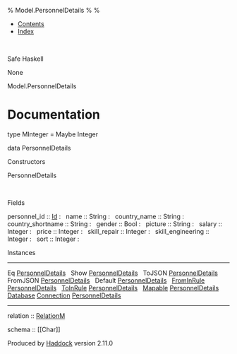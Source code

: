 % Model.PersonnelDetails
% 
% 

-   [Contents](index.html)
-   [Index](doc-index.html)

 

Safe Haskell

None

Model.PersonnelDetails

Documentation
=============

type MInteger = Maybe Integer

data PersonnelDetails

Constructors

PersonnelDetails

 

Fields

personnel\_id :: [Id](Model-General.html#t:Id)
:    
name :: String
:    
country\_name :: String
:    
country\_shortname :: String
:    
gender :: Bool
:    
picture :: String
:    
salary :: Integer
:    
price :: Integer
:    
skill\_repair :: Integer
:    
skill\_engineering :: Integer
:    
sort :: Integer
:    

Instances

  ------------------------------------------------------------------------------------------------------------------------------------------------------------------ ---
  Eq [PersonnelDetails](Model-PersonnelDetails.html#t:PersonnelDetails)                                                                                               
  Show [PersonnelDetails](Model-PersonnelDetails.html#t:PersonnelDetails)                                                                                             
  ToJSON [PersonnelDetails](Model-PersonnelDetails.html#t:PersonnelDetails)                                                                                           
  FromJSON [PersonnelDetails](Model-PersonnelDetails.html#t:PersonnelDetails)                                                                                         
  Default [PersonnelDetails](Model-PersonnelDetails.html#t:PersonnelDetails)                                                                                          
  [FromInRule](Data-InRules.html#t:FromInRule) [PersonnelDetails](Model-PersonnelDetails.html#t:PersonnelDetails)                                                     
  [ToInRule](Data-InRules.html#t:ToInRule) [PersonnelDetails](Model-PersonnelDetails.html#t:PersonnelDetails)                                                         
  [Mapable](Model-General.html#t:Mapable) [PersonnelDetails](Model-PersonnelDetails.html#t:PersonnelDetails)                                                          
  [Database](Model-General.html#t:Database) [Connection](Data-SqlTransaction.html#t:Connection) [PersonnelDetails](Model-PersonnelDetails.html#t:PersonnelDetails)    
  ------------------------------------------------------------------------------------------------------------------------------------------------------------------ ---

relation :: [RelationM](Data-Relation.html#t:RelationM)

schema :: [[Char]]

Produced by [Haddock](http://www.haskell.org/haddock/) version 2.11.0
